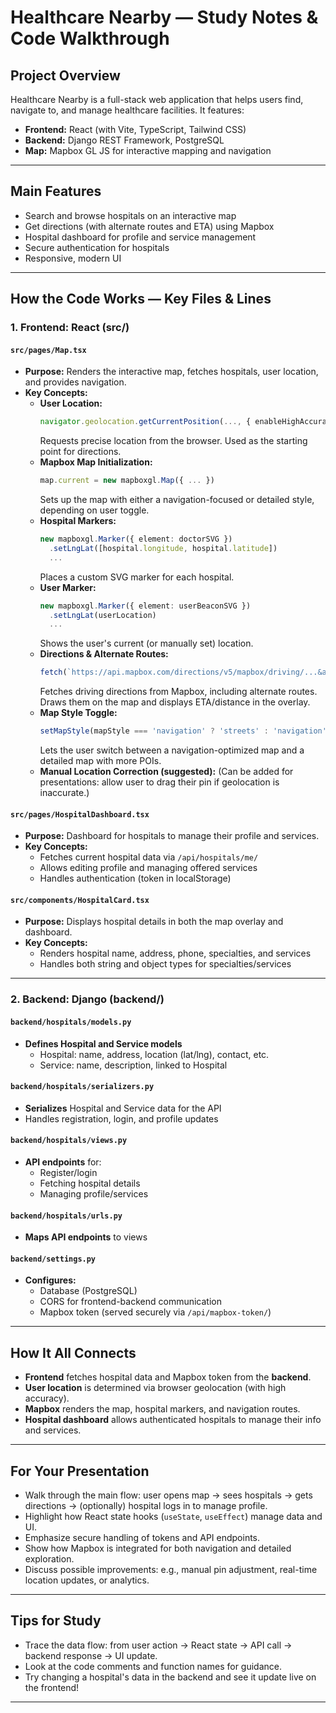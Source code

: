 # Healthcare Nearby — Study Notes & Code Walkthrough

## Project Overview
Healthcare Nearby is a full-stack web application that helps users find, navigate to, and manage healthcare facilities. It features:
- **Frontend:** React (with Vite, TypeScript, Tailwind CSS)
- **Backend:** Django REST Framework, PostgreSQL
- **Map:** Mapbox GL JS for interactive mapping and navigation

---

## Main Features
- Search and browse hospitals on an interactive map
- Get directions (with alternate routes and ETA) using Mapbox
- Hospital dashboard for profile and service management
- Secure authentication for hospitals
- Responsive, modern UI

---

## How the Code Works — Key Files & Lines

### 1. **Frontend: React (src/)**

#### `src/pages/Map.tsx`
- **Purpose:** Renders the interactive map, fetches hospitals, user location, and provides navigation.
- **Key Concepts:**
  - **User Location:**
    ```ts
    navigator.geolocation.getCurrentPosition(..., { enableHighAccuracy: true })
    ```
    Requests precise location from the browser. Used as the starting point for directions.
  - **Mapbox Map Initialization:**
    ```ts
    map.current = new mapboxgl.Map({ ... })
    ```
    Sets up the map with either a navigation-focused or detailed style, depending on user toggle.
  - **Hospital Markers:**
    ```ts
    new mapboxgl.Marker({ element: doctorSVG })
      .setLngLat([hospital.longitude, hospital.latitude])
      ...
    ```
    Places a custom SVG marker for each hospital.
  - **User Marker:**
    ```ts
    new mapboxgl.Marker({ element: userBeaconSVG })
      .setLngLat(userLocation)
      ...
    ```
    Shows the user's current (or manually set) location.
  - **Directions & Alternate Routes:**
    ```ts
    fetch(`https://api.mapbox.com/directions/v5/mapbox/driving/...&alternatives=true...`)
    ```
    Fetches driving directions from Mapbox, including alternate routes. Draws them on the map and displays ETA/distance in the overlay.
  - **Map Style Toggle:**
    ```ts
    setMapStyle(mapStyle === 'navigation' ? 'streets' : 'navigation')
    ```
    Lets the user switch between a navigation-optimized map and a detailed map with more POIs.
  - **Manual Location Correction (suggested):**
    (Can be added for presentations: allow user to drag their pin if geolocation is inaccurate.)

#### `src/pages/HospitalDashboard.tsx`
- **Purpose:** Dashboard for hospitals to manage their profile and services.
- **Key Concepts:**
  - Fetches current hospital data via `/api/hospitals/me/`
  - Allows editing profile and managing offered services
  - Handles authentication (token in localStorage)

#### `src/components/HospitalCard.tsx`
- **Purpose:** Displays hospital details in both the map overlay and dashboard.
- **Key Concepts:**
  - Renders hospital name, address, phone, specialties, and services
  - Handles both string and object types for specialties/services

---

### 2. **Backend: Django (backend/)**

#### `backend/hospitals/models.py`
- **Defines Hospital and Service models**
  - Hospital: name, address, location (lat/lng), contact, etc.
  - Service: name, description, linked to Hospital

#### `backend/hospitals/serializers.py`
- **Serializes** Hospital and Service data for the API
- Handles registration, login, and profile updates

#### `backend/hospitals/views.py`
- **API endpoints** for:
  - Register/login
  - Fetching hospital details
  - Managing profile/services

#### `backend/hospitals/urls.py`
- **Maps API endpoints** to views

#### `backend/settings.py`
- **Configures:**
  - Database (PostgreSQL)
  - CORS for frontend-backend communication
  - Mapbox token (served securely via `/api/mapbox-token/`)

---

## How It All Connects
- **Frontend** fetches hospital data and Mapbox token from the **backend**.
- **User location** is determined via browser geolocation (with high accuracy).
- **Mapbox** renders the map, hospital markers, and navigation routes.
- **Hospital dashboard** allows authenticated hospitals to manage their info and services.

---

## For Your Presentation
- Walk through the main flow: user opens map → sees hospitals → gets directions → (optionally) hospital logs in to manage profile.
- Highlight how React state hooks (`useState`, `useEffect`) manage data and UI.
- Emphasize secure handling of tokens and API endpoints.
- Show how Mapbox is integrated for both navigation and detailed exploration.
- Discuss possible improvements: e.g., manual pin adjustment, real-time location updates, or analytics.

---

## Tips for Study
- Trace the data flow: from user action → React state → API call → backend response → UI update.
- Look at the code comments and function names for guidance.
- Try changing a hospital's data in the backend and see it update live on the frontend!

---

